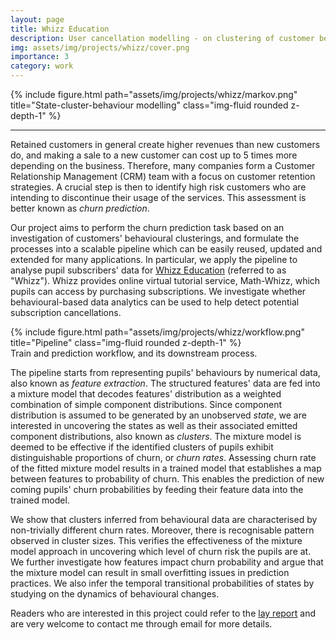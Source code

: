 ```yaml
---
layout: page
title: Whizz Education
description: User cancellation modelling - on clustering of customer behaviours
img: assets/img/projects/whizz/cover.png
importance: 3
category: work
---
```


<div class="row">
    <div class="col-sm mt-3 mt-md-0">
        {% include figure.html path="assets/img/projects/whizz/markov.png" title="State-cluster-behaviour modelling" class="img-fluid rounded z-depth-1" %}
    </div>
</div>

---

Retained customers in general create higher revenues than new customers do, and making a sale to a new customer can cost up to 5 times more depending on the business. Therefore, many companies form a Customer Relationship Management (CRM) team with a focus on customer retention strategies. A crucial step is then to identify high risk customers who are intending to discontinue their usage of the services. This assessment is better known as _churn prediction_.

Our project aims to perform the churn prediction task based on an investigation of customers' behavioural clusterings, and formulate the processes into a scalable pipeline which can be easily reused, updated and extended for many applications. In particular, we apply the pipeline to analyse pupil subscribers' data for [Whizz Education](https://www.whizzeducation.com/) (referred to as "Whizz"). Whizz provides online virtual tutorial service, Math-Whizz, which pupils can access by purchasing subscriptions. We investigate whether behavioural-based data analytics can be used to help detect potential subscription cancellations.

<div class="row">
    <div class="col-sm mt-3 mt-md-0">
        {% include figure.html path="assets/img/projects/whizz/workflow.png" title="Pipeline" class="img-fluid rounded z-depth-1" %}
    </div>
</div>
<div class="caption">
    Train and prediction workflow, and its downstream process.
</div>


The pipeline starts from representing pupils' behaviours by numerical data, also known as _feature extraction_. The structured features' data are fed into a mixture model that decodes features' distribution as a weighted combination of simple component distributions. Since component distribution is assumed to be generated by an unobserved _state_, we are interested in uncovering the states as well as their associated emitted component distributions, also known as _clusters_. The mixture model is deemed to be effective if the identified clusters of pupils exhibit distinguishable proportions of churn, or _churn rates_. Assessing churn rate of the fitted mixture model results in a trained model that establishes a map between features to probability of churn. This enables the prediction of new coming pupils' churn probabilities by feeding their feature data into the trained model.

We show that clusters inferred from behavioural data are characterised by non-trivially different churn rates. Moreover, there is recognisable pattern observed in cluster sizes. This verifies the effectiveness of the mixture model approach in uncovering which level of churn risk the pupils are at. We further investigate how features impact churn probability and argue that the mixture model can result in small overfitting issues in prediction practices. We also infer the temporal transitional probabilities of states by studying on the dynamics of behavioural changes.

Readers who are interested in this project could refer to the [lay report](https://www.maths.ox.ac.uk/system/files/attachments/Wizz%20lay_report%20_Victor.pdf) and are very welcome to contact me through email for more details.
